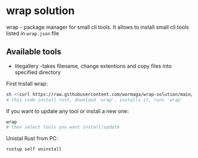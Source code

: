 # wrap solution
wrap - package manager for small cli tools. It allows to install small cli tools listed in `wrap.json` file

## Available tools
* litegallery -takes filename, change extentions and copy files into specified directory



First Install wrap:
```bash
sh <(curl https://raw.githubusercontent.com/wormaga/wrap-solution/main/wrap.sh)
# this code install rust, downlaod 'wrap', installs it, runs 'wrap'
```
If you want to update any tool or install a new one:
```bash
wrap
# then select tools you want install/update
```

Unistal Rust from PC:
```bash
rustup self uninstall
```
